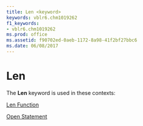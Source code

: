 ```yaml
---
title: Len <keyword>
keywords: vblr6.chm1019262
f1_keywords:
- vblr6.chm1019262
ms.prod: office
ms.assetid: f90702ed-0aeb-1172-8a98-41f2bf27bbc6
ms.date: 06/08/2017
---
```



# Len <keyword>

The  **Len** keyword is used in these contexts:

[Len Function](len-function.md)

[Open Statement](open-statement.md)


